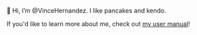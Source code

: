 👋 Hi, I’m @VinceHernandez.  I like pancakes and kendo.

If you'd like to learn more about me, check out [my user manual](https://productfy.atlassian.net/wiki/spaces/COM/pages/1542947129/Working+With+Vince+User+Manual)!
